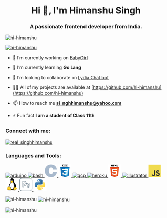 <h1 align="center">Hi 👋, I'm Himanshu Singh</h1>
<h3 align="center">A passionate frontend developer from India.</h3>

<p align="left"> <img src="https://komarev.com/ghpvc/?username=hi-himanshu&label=Profile%20views&color=0e75b6&style=flat" alt="hi-himanshu" /> </p>

<p align="left"> <a href="https://github.com/ryo-ma/github-profile-trophy"><img src="https://github-profile-trophy.vercel.app/?username=hi-himanshu" alt="hi-himanshu" /></a> </p>

- 🔭 I’m currently working on [BabyGirl](http://t.me/babygirl_robot)

- 🌱 I’m currently learning **Go Lang**

- 👯 I’m looking to collaborate on [Lydia Chat bot](http://t.me/lydiachatbot)

- 👨‍💻 All of my projects are available at [https://github.com/hi-himanshu](https://github.com/hi-himanshu)

- 📫 How to reach me **si_nghhimanshu@yahoo.com**

- ⚡ Fun fact **I am a student of Class 11th**

<h3 align="left">Connect with me:</h3>
<p align="left">
<a href="https://instagram.com/real_singhhimanshu" target="blank"><img align="center" src="https://cdn.jsdelivr.net/npm/simple-icons@3.0.1/icons/instagram.svg" alt="real_singhhimanshu" height="30" width="40" /></a>
</p>

<h3 align="left">Languages and Tools:</h3>
<p align="left"> <a href="https://www.arduino.cc/" target="_blank"> <img src="https://cdn.worldvectorlogo.com/logos/arduino-1.svg" alt="arduino" width="40" height="40"/> </a> <a href="https://www.gnu.org/software/bash/" target="_blank"> <img src="https://www.vectorlogo.zone/logos/gnu_bash/gnu_bash-icon.svg" alt="bash" width="40" height="40"/> </a> <a href="https://www.cprogramming.com/" target="_blank"> <img src="https://raw.githubusercontent.com/devicons/devicon/master/icons/c/c-original.svg" alt="c" width="40" height="40"/> </a> <a href="https://www.w3schools.com/css/" target="_blank"> <img src="https://raw.githubusercontent.com/devicons/devicon/master/icons/css3/css3-original-wordmark.svg" alt="css3" width="40" height="40"/> </a> <a href="https://cloud.google.com" target="_blank"> <img src="https://www.vectorlogo.zone/logos/google_cloud/google_cloud-icon.svg" alt="gcp" width="40" height="40"/> </a> <a href="https://heroku.com" target="_blank"> <img src="https://www.vectorlogo.zone/logos/heroku/heroku-icon.svg" alt="heroku" width="40" height="40"/> </a> <a href="https://www.w3.org/html/" target="_blank"> <img src="https://raw.githubusercontent.com/devicons/devicon/master/icons/html5/html5-original-wordmark.svg" alt="html5" width="40" height="40"/> </a> <a href="https://www.adobe.com/in/products/illustrator.html" target="_blank"> <img src="https://www.vectorlogo.zone/logos/adobe_illustrator/adobe_illustrator-icon.svg" alt="illustrator" width="40" height="40"/> </a> <a href="https://developer.mozilla.org/en-US/docs/Web/JavaScript" target="_blank"> <img src="https://raw.githubusercontent.com/devicons/devicon/master/icons/javascript/javascript-original.svg" alt="javascript" width="40" height="40"/> </a> <a href="https://www.linux.org/" target="_blank"> <img src="https://raw.githubusercontent.com/devicons/devicon/master/icons/linux/linux-original.svg" alt="linux" width="40" height="40"/> </a> <a href="https://www.photoshop.com/en" target="_blank"> <img src="https://raw.githubusercontent.com/devicons/devicon/master/icons/photoshop/photoshop-line.svg" alt="photoshop" width="40" height="40"/> </a> <a href="https://www.python.org" target="_blank"> <img src="https://raw.githubusercontent.com/devicons/devicon/master/icons/python/python-original.svg" alt="python" width="40" height="40"/> </a> </p>

<p><img align="left" src="https://github-readme-stats.vercel.app/api/top-langs?username=hi-himanshu&show_icons=true&locale=en&layout=compact" alt="hi-himanshu" /></p>

<p>&nbsp;<img align="center" src="https://github-readme-stats.vercel.app/api?username=hi-himanshu&show_icons=true&locale=en" alt="hi-himanshu" /></p>

<p><img align="center" src="https://github-readme-streak-stats.herokuapp.com/?user=hi-himanshu&" alt="hi-himanshu" /></p>
